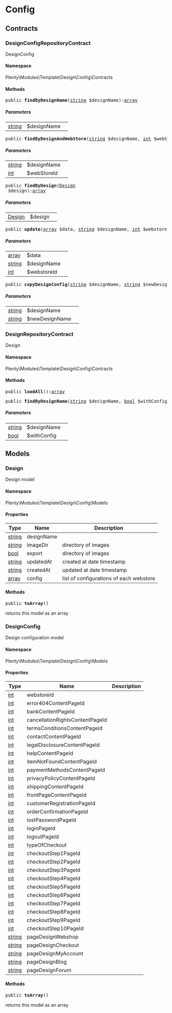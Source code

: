

# Config<a name="template_config"></a>
    
## Contracts<a name="template_config_contracts"></a>
### DesignConfigRepositoryContract<a name="template_contracts_designconfigrepositorycontract"></a>

DesignConfig

#### Namespace

Plenty\Modules\Template\Design\Config\Contracts



#### Methods

<pre>public <strong>findByDesignName</strong>(<a target="_blank" href="http://php.net/string">string</a> $designName):<a target="_blank" href="http://php.net/array">array</a></pre>
    

    
##### <strong>Parameters</strong>
    
<table class="table table-condensed">    <tr>
        <td><a target="_blank" href="http://php.net/string">string</a></td>
        <td>$designName</td>
        <td></td>
    </tr>
</table>


<pre>public <strong>findByDesignAndWebStore</strong>(<a target="_blank" href="http://php.net/string">string</a> $designName, <a target="_blank" href="http://php.net/int">int</a> $webStoreId):<a href="template#template_models_designconfig">DesignConfig</a>
</pre>
    

    
##### <strong>Parameters</strong>
    
<table class="table table-condensed">    <tr>
        <td><a target="_blank" href="http://php.net/string">string</a></td>
        <td>$designName</td>
        <td></td>
    </tr>
    <tr>
        <td><a target="_blank" href="http://php.net/int">int</a></td>
        <td>$webStoreId</td>
        <td></td>
    </tr>
</table>


<pre>public <strong>findByDesign</strong>(<a href="template#template_models_design">Design</a>
 $design):<a target="_blank" href="http://php.net/array">array</a></pre>
    

    
##### <strong>Parameters</strong>
    
<table class="table table-condensed">    <tr>
        <td><a href="template#template_models_design">Design</a>
</td>
        <td>$design</td>
        <td></td>
    </tr>
</table>


<pre>public <strong>update</strong>(<a target="_blank" href="http://php.net/array">array</a> $data, <a target="_blank" href="http://php.net/string">string</a> $designName, <a target="_blank" href="http://php.net/int">int</a> $webstoreId):<a href="template#template_models_designconfig">DesignConfig</a>
</pre>
    

    
##### <strong>Parameters</strong>
    
<table class="table table-condensed">    <tr>
        <td><a target="_blank" href="http://php.net/array">array</a></td>
        <td>$data</td>
        <td></td>
    </tr>
    <tr>
        <td><a target="_blank" href="http://php.net/string">string</a></td>
        <td>$designName</td>
        <td></td>
    </tr>
    <tr>
        <td><a target="_blank" href="http://php.net/int">int</a></td>
        <td>$webstoreId</td>
        <td></td>
    </tr>
</table>


<pre>public <strong>copyDesignConfig</strong>(<a target="_blank" href="http://php.net/string">string</a> $designName, <a target="_blank" href="http://php.net/string">string</a> $newDesignName):<a href="template#template_models_designconfig">DesignConfig</a>
</pre>
    

    
##### <strong>Parameters</strong>
    
<table class="table table-condensed">    <tr>
        <td><a target="_blank" href="http://php.net/string">string</a></td>
        <td>$designName</td>
        <td></td>
    </tr>
    <tr>
        <td><a target="_blank" href="http://php.net/string">string</a></td>
        <td>$newDesignName</td>
        <td></td>
    </tr>
</table>



### DesignRepositoryContract<a name="template_contracts_designrepositorycontract"></a>

Design

#### Namespace

Plenty\Modules\Template\Design\Config\Contracts



#### Methods

<pre>public <strong>loadAll</strong>():<a target="_blank" href="http://php.net/array">array</a></pre>
    

    
<pre>public <strong>findByDesignName</strong>(<a target="_blank" href="http://php.net/string">string</a> $designName, <a target="_blank" href="http://php.net/bool">bool</a> $withConfig = true):<a href="template#template_models_design">Design</a>
</pre>
    

    
##### <strong>Parameters</strong>
    
<table class="table table-condensed">    <tr>
        <td><a target="_blank" href="http://php.net/string">string</a></td>
        <td>$designName</td>
        <td></td>
    </tr>
    <tr>
        <td><a target="_blank" href="http://php.net/bool">bool</a></td>
        <td>$withConfig</td>
        <td></td>
    </tr>
</table>


## Models<a name="template_config_models"></a>
### Design<a name="template_models_design"></a>

Design model

#### Namespace

Plenty\Modules\Template\Design\Config\Models


#### Properties

<table class="table table-bordered table-striped table-condensed table-hover">
    <thead>
    <tr>
        <th>Type</th>
        <th>Name</th>
        <th>Description</th>
    </tr>
    </thead>
    <tbody><tr>
            <td><a target="_blank" href="http://php.net/string">string</a></td>
            <td>designName</td>
            <td></td>
        </tr><tr>
            <td><a target="_blank" href="http://php.net/string">string</a></td>
            <td>imageDir</td>
            <td>directory of images</td>
        </tr><tr>
            <td><a target="_blank" href="http://php.net/bool">bool</a></td>
            <td>export</td>
            <td>directory of images</td>
        </tr><tr>
            <td><a target="_blank" href="http://php.net/string">string</a></td>
            <td>updatedAt</td>
            <td>created at date timestamp</td>
        </tr><tr>
            <td><a target="_blank" href="http://php.net/string">string</a></td>
            <td>createdAt</td>
            <td>updated at date timestamp</td>
        </tr><tr>
            <td><a target="_blank" href="http://php.net/array">array</a></td>
            <td>config</td>
            <td>list of configurations of each webstore</td>
        </tr></tbody>
</table>


#### Methods

<pre>public <strong>toArray</strong>()</pre>
    
returns this model as an array
    

### DesignConfig<a name="template_models_designconfig"></a>

Design configuration model

#### Namespace

Plenty\Modules\Template\Design\Config\Models


#### Properties

<table class="table table-bordered table-striped table-condensed table-hover">
    <thead>
    <tr>
        <th>Type</th>
        <th>Name</th>
        <th>Description</th>
    </tr>
    </thead>
    <tbody><tr>
            <td><a target="_blank" href="http://php.net/int">int</a></td>
            <td>webstoreId</td>
            <td></td>
        </tr><tr>
            <td><a target="_blank" href="http://php.net/int">int</a></td>
            <td>error404ContentPageId</td>
            <td></td>
        </tr><tr>
            <td><a target="_blank" href="http://php.net/int">int</a></td>
            <td>bankContentPageId</td>
            <td></td>
        </tr><tr>
            <td><a target="_blank" href="http://php.net/int">int</a></td>
            <td>cancellationRightsContentPageId</td>
            <td></td>
        </tr><tr>
            <td><a target="_blank" href="http://php.net/int">int</a></td>
            <td>termsConditionsContentPageId</td>
            <td></td>
        </tr><tr>
            <td><a target="_blank" href="http://php.net/int">int</a></td>
            <td>contactContentPageId</td>
            <td></td>
        </tr><tr>
            <td><a target="_blank" href="http://php.net/int">int</a></td>
            <td>legalDisclosureContentPageId</td>
            <td></td>
        </tr><tr>
            <td><a target="_blank" href="http://php.net/int">int</a></td>
            <td>helpContentPageId</td>
            <td></td>
        </tr><tr>
            <td><a target="_blank" href="http://php.net/int">int</a></td>
            <td>itemNotFoundContentPageId</td>
            <td></td>
        </tr><tr>
            <td><a target="_blank" href="http://php.net/int">int</a></td>
            <td>paymentMethodsContentPageId</td>
            <td></td>
        </tr><tr>
            <td><a target="_blank" href="http://php.net/int">int</a></td>
            <td>privacyPolicyContentPageId</td>
            <td></td>
        </tr><tr>
            <td><a target="_blank" href="http://php.net/int">int</a></td>
            <td>shippingContentPageId</td>
            <td></td>
        </tr><tr>
            <td><a target="_blank" href="http://php.net/int">int</a></td>
            <td>frontPageContentPageId</td>
            <td></td>
        </tr><tr>
            <td><a target="_blank" href="http://php.net/int">int</a></td>
            <td>customerRegistrationPageId</td>
            <td></td>
        </tr><tr>
            <td><a target="_blank" href="http://php.net/int">int</a></td>
            <td>orderConfirmationPageId</td>
            <td></td>
        </tr><tr>
            <td><a target="_blank" href="http://php.net/int">int</a></td>
            <td>lostPasswordPageId</td>
            <td></td>
        </tr><tr>
            <td><a target="_blank" href="http://php.net/int">int</a></td>
            <td>loginPageId</td>
            <td></td>
        </tr><tr>
            <td><a target="_blank" href="http://php.net/int">int</a></td>
            <td>logoutPageId</td>
            <td></td>
        </tr><tr>
            <td><a target="_blank" href="http://php.net/int">int</a></td>
            <td>typeOfCheckout</td>
            <td></td>
        </tr><tr>
            <td><a target="_blank" href="http://php.net/int">int</a></td>
            <td>checkoutStep1PageId</td>
            <td></td>
        </tr><tr>
            <td><a target="_blank" href="http://php.net/int">int</a></td>
            <td>checkoutStep2PageId</td>
            <td></td>
        </tr><tr>
            <td><a target="_blank" href="http://php.net/int">int</a></td>
            <td>checkoutStep3PageId</td>
            <td></td>
        </tr><tr>
            <td><a target="_blank" href="http://php.net/int">int</a></td>
            <td>checkoutStep4PageId</td>
            <td></td>
        </tr><tr>
            <td><a target="_blank" href="http://php.net/int">int</a></td>
            <td>checkoutStep5PageId</td>
            <td></td>
        </tr><tr>
            <td><a target="_blank" href="http://php.net/int">int</a></td>
            <td>checkoutStep6PageId</td>
            <td></td>
        </tr><tr>
            <td><a target="_blank" href="http://php.net/int">int</a></td>
            <td>checkoutStep7PageId</td>
            <td></td>
        </tr><tr>
            <td><a target="_blank" href="http://php.net/int">int</a></td>
            <td>checkoutStep8PageId</td>
            <td></td>
        </tr><tr>
            <td><a target="_blank" href="http://php.net/int">int</a></td>
            <td>checkoutStep9PageId</td>
            <td></td>
        </tr><tr>
            <td><a target="_blank" href="http://php.net/int">int</a></td>
            <td>checkoutStep10PageId</td>
            <td></td>
        </tr><tr>
            <td><a target="_blank" href="http://php.net/string">string</a></td>
            <td>pageDesignWebshop</td>
            <td></td>
        </tr><tr>
            <td><a target="_blank" href="http://php.net/string">string</a></td>
            <td>pageDesignCheckout</td>
            <td></td>
        </tr><tr>
            <td><a target="_blank" href="http://php.net/string">string</a></td>
            <td>pageDesignMyAccount</td>
            <td></td>
        </tr><tr>
            <td><a target="_blank" href="http://php.net/string">string</a></td>
            <td>pageDesignBlog</td>
            <td></td>
        </tr><tr>
            <td><a target="_blank" href="http://php.net/string">string</a></td>
            <td>pageDesignForum</td>
            <td></td>
        </tr></tbody>
</table>


#### Methods

<pre>public <strong>toArray</strong>()</pre>
    
returns this model as an array
    
